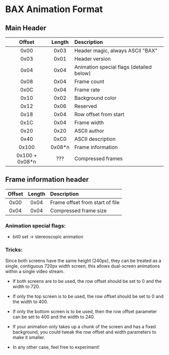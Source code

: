 # BAX Animation Format


## Main Header

| Offset         | Length | Description |
| :------------: | :----: | :---------- |
| 0x00           | 0x03   | Header magic, always ASCII "BAX" |
| 0x03           | 0x01   | Header version |
| 0x04           | 0x04   | Animation special flags (detailed below) |
| 0x08           | 0x04   | Frame count |
| 0x0C           | 0x04   | Frame rate  |
| 0x10           | 0x02   | Background color |
| 0x12           | 0x06   | Reserved |
| 0x18           | 0x04   | Row offset from start |
| 0x1C           | 0x04   | Frame width |
| 0x20           | 0x20   | ASCII author |
| 0x40           | 0xC0   | ASCII description |
| 0x100          | 0x08\*n | Frame information |
| 0x100 + 0x08\*n | ???    | Compressed frames |


## Frame information header

| Offset | Length | Description |
| :----: | :----: | :---------- |
| 0x00   | 0x04   | Frame offset from start of file |
| 0x04   | 0x04   | Compressed frame size |


### Animation special flags:

  - bit0 set -> stereoscopic animation



### Tricks:

Since both screens have the same height (240px), they can be treated as a single, contiguous 720px width screen,  this allows dual-screen animations within a single video stream.

  - If both screens are to be used, the row offset should be set to 0 and the width to 720.

  - If only the top screen is to be used, the row offset should be set to 0 and the width to 400.

  - If only the bottom screen is to be used, then the row offset parameter can be set to 400 and the width to 240.

  - If your animation only takes up a chunk of the screen and has a fixed background, you could tweak the row offset and width parameters to make it smaller.

  - In any other case, feel free to experiment!
